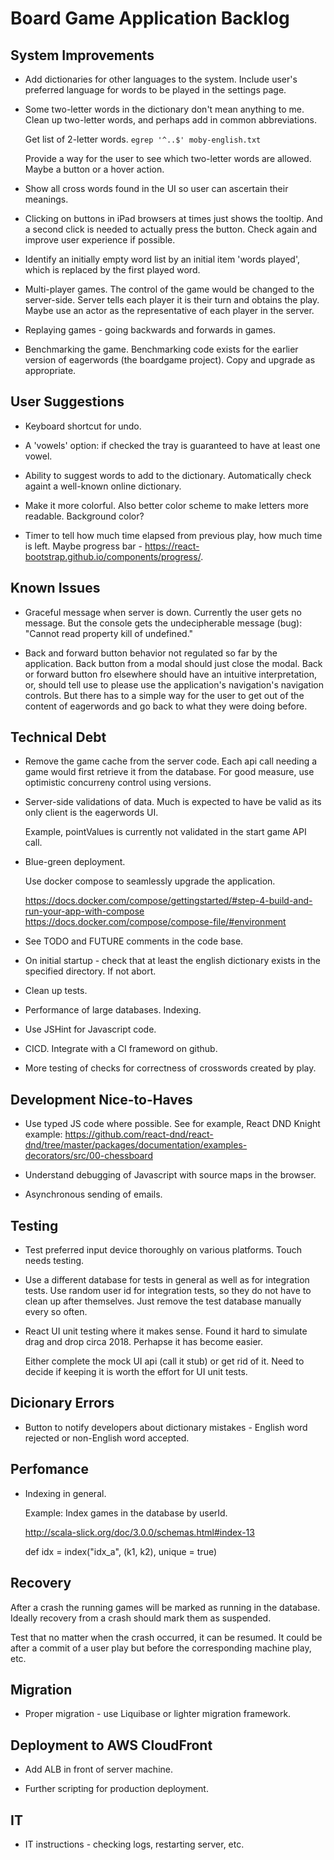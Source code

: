

# Board Game Application Backlog

## System Improvements

- Add dictionaries for other languages to the system. Include user's preferred
  language for words to be played in the settings page.

- Some two-letter words in the dictionary don't mean anything to me.
  Clean up two-letter words, and perhaps add in common abbreviations.

  Get list of 2-letter words.  `egrep '^..$' moby-english.txt`

  Provide a way for the user to see which two-letter words are allowed.
  Maybe a button or a hover action.

- Show all cross words found in the UI so user can ascertain their meanings.

- Clicking on buttons in iPad browsers at times just shows the tooltip.
  And a second click is needed to actually press the button. Check again
  and improve user experience if possible.

- Identify an initially empty word list by an initial item 'words played',
  which is replaced by the first played word.

- Multi-player games. The control of the game would be changed to the
  server-side. Server tells each player it is their turn and obtains 
  the play. Maybe use an actor as the representative of each player 
  in the server.

- Replaying games - going backwards and forwards in games.

- Benchmarking the game. Benchmarking code exists for the earlier version
  of eagerwords (the boardgame project). Copy and upgrade as appropriate.

## User Suggestions

- Keyboard shortcut for undo.

- A 'vowels' option: if checked the tray is guaranteed to have at least 
  one vowel.

- Ability to suggest words to add to the dictionary. Automatically check againt
  a well-known online dictionary.

- Make it more colorful. Also better color scheme to make letters more readable.
  Background color?

- Timer to tell how much time elapsed from previous play, how much time is left.
  Maybe progress bar - https://react-bootstrap.github.io/components/progress/.

## Known Issues

- Graceful message when server is down. Currently the user gets no message.
  But the console gets the undecipherable message (bug): "Cannot read property
  kill of undefined."

- Back and forward button behavior not regulated so far by the application. Back
  button from a modal should just close the modal. Back or forward button fro
  elsewhere should have an intuitive interpretation, or, should tell use to
  please use the application's navigation's navigation controls. But there has
  to a simple way for the user to get out of the content of eagerwords and go
  back to what they were doing before.

## Technical Debt

- Remove the game cache from the server code. Each api call needing a
  game would first retrieve it from the database. For good measure, 
  use optimistic concurreny control using versions.

- Server-side validations of data. Much is expected to have be valid as
  its only client is the eagerwords UI.

  Example, pointValues is currently not validated in the start game API call.

- Blue-green deployment.

  Use docker compose to seamlessly upgrade the application.
  
  https://docs.docker.com/compose/gettingstarted/#step-4-build-and-run-your-app-with-compose
  https://docs.docker.com/compose/compose-file/#environment

- See TODO and FUTURE comments in the code base.

- On initial startup - check that at least the english dictionary exists in the 
  specified directory. If not abort.

- Clean up tests.

- Performance of large databases. Indexing. 

- Use JSHint for Javascript code.

- CICD. Integrate with a CI frameword on github. 

- More testing of checks for correctness of crosswords created by play.

## Development Nice-to-Haves

- Use typed JS code where possible. See for example, React DND Knight example:
  https://github.com/react-dnd/react-dnd/tree/master/packages/documentation/examples-decorators/src/00-chessboard

- Understand debugging of Javascript with source maps in the browser.

- Asynchronous sending of emails.

## Testing

- Test preferred input device thoroughly on various platforms. Touch needs 
  testing.

- Use a different database for tests in general as well as for integration
  tests. Use random user id for integration tests, so they do not have to clean
  up after themselves. Just remove the test database manually every so often.

- React UI unit testing where it makes sense. Found it hard to simulate drag and
  drop circa 2018. Perhapse it has become easier.

  Either complete the mock UI api (call it stub) or get rid of it. Need to
  decide if keeping it is worth the effort for UI unit tests.

## Dicionary Errors

- Button to notify developers about dictionary mistakes - English word rejected
  or non-English word accepted.

## Perfomance

- Indexing in general. 

  Example: Index games in the database by userId. 

  http://scala-slick.org/doc/3.0.0/schemas.html#index-13
      
  def idx = index("idx\_a", (k1, k2), unique = true)

## Recovery

After a crash the running games will be marked as running in the database.
Ideally recovery from a crash should mark them as suspended.

Test that no matter when the crash occurred, it can be resumed. It could be
after a commit of a user play but before the corresponding machine play, etc.

## Migration

- Proper migration - use Liquibase or lighter migration framework.

## Deployment to AWS CloudFront

- Add ALB in front of server machine.

- Further scripting for production deployment.

## IT

- IT instructions - checking logs, restarting server, etc.

